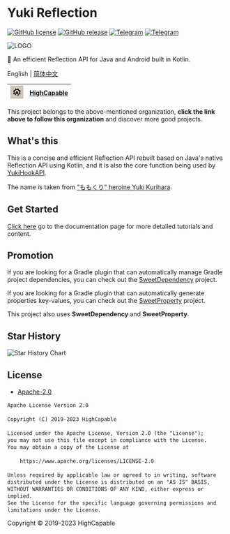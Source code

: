 # Yuki Reflection

[![GitHub license](https://img.shields.io/github/license/HighCapable/YukiReflection?color=blue)](https://github.com/HighCapable/YukiReflection/blob/master/LICENSE)
[![GitHub release](https://img.shields.io/github/v/release/HighCapable/YukiReflection?display_name=release&logo=github&color=green)](https://github.com/HighCapable/YukiReflection/releases)
[![Telegram](https://img.shields.io/badge/discussion-Telegram-blue.svg?logo=telegram)](https://t.me/YukiReflection)
[![Telegram](https://img.shields.io/badge/discussion%20dev-Telegram-blue.svg?logo=telegram)](https://t.me/HighCapable_Dev)

<img src="https://github.com/HighCapable/YukiReflection/blob/master/img-src/icon.png?raw=true" width = "100" height = "100" alt="LOGO"/>

🌴️ An efficient Reflection API for Java and Android built in Kotlin.

English | [简体中文](https://github.com/HighCapable/YukiReflection/blob/master/README-zh-CN.md)

| <img src="https://github.com/HighCapable/.github/blob/main/img-src/logo.jpg?raw=true" width = "30" height = "30" alt="LOGO"/> | [HighCapable](https://github.com/HighCapable) |
|-------------------------------------------------------------------------------------------------------------------------------|-----------------------------------------------|

This project belongs to the above-mentioned organization, **click the link above to follow this organization** and discover more good projects.

## What's this

This is a concise and efficient Reflection API rebuilt based on Java's native Reflection API using Kotlin,
and it is also the core function being used by [YukiHookAPI](https://github.com/HighCapable/YukiHookAPI).

The name is taken from ["ももくり" heroine Yuki Kurihara](https://www.bilibili.com/bangumi/play/ss5016).

## Get Started

[Click here](https://highcapable.github.io/YukiReflection/en/) go to the documentation page for more detailed tutorials and content.

## Promotion

If you are looking for a Gradle plugin that can automatically manage Gradle project dependencies,
you can check out the [SweetDependency](https://github.com/HighCapable/SweetDependency) project.

If you are looking for a Gradle plugin that can automatically generate properties key-values,
you can check out the [SweetProperty](https://github.com/HighCapable/SweetProperty) project.

This project also uses **SweetDependency** and **SweetProperty**.

## Star History

![Star History Chart](https://api.star-history.com/svg?repos=HighCapable/YukiReflection&type=Date)

## License

- [Apache-2.0](https://www.apache.org/licenses/LICENSE-2.0)

```
Apache License Version 2.0

Copyright (C) 2019-2023 HighCapable

Licensed under the Apache License, Version 2.0 (the "License");
you may not use this file except in compliance with the License.
You may obtain a copy of the License at

    https://www.apache.org/licenses/LICENSE-2.0

Unless required by applicable law or agreed to in writing, software
distributed under the License is distributed on an "AS IS" BASIS,
WITHOUT WARRANTIES OR CONDITIONS OF ANY KIND, either express or implied.
See the License for the specific language governing permissions and
limitations under the License.
```

Copyright © 2019-2023 HighCapable